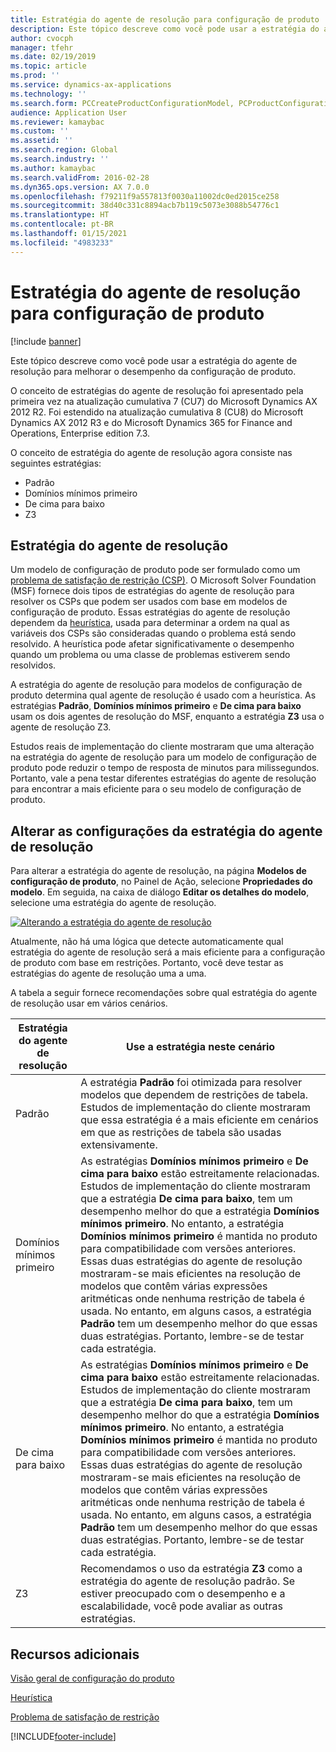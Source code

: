 ```yaml
---
title: Estratégia do agente de resolução para configuração de produto
description: Este tópico descreve como você pode usar a estratégia do agente de resolução para melhorar o desempenho da configuração de produto.
author: cvocph
manager: tfehr
ms.date: 02/19/2019
ms.topic: article
ms.prod: ''
ms.service: dynamics-ax-applications
ms.technology: ''
ms.search.form: PCCreateProductConfigurationModel, PCProductConfigurationModelListPage
audience: Application User
ms.reviewer: kamaybac
ms.custom: ''
ms.assetid: ''
ms.search.region: Global
ms.search.industry: ''
ms.author: kamaybac
ms.search.validFrom: 2016-02-28
ms.dyn365.ops.version: AX 7.0.0
ms.openlocfilehash: f79211f9a557813f0030a11002dc0ed2015ce258
ms.sourcegitcommit: 38d40c331c8894acb7b119c5073e3088b54776c1
ms.translationtype: HT
ms.contentlocale: pt-BR
ms.lasthandoff: 01/15/2021
ms.locfileid: "4983233"
---
```

# <a name="solver-strategy-for-product-configuration"></a>Estratégia do agente de resolução para configuração de produto

[!include [banner](../includes/banner.md)]

Este tópico descreve como você pode usar a estratégia do agente de resolução para melhorar o desempenho da configuração de produto.

O conceito de estratégias do agente de resolução foi apresentado pela primeira vez na atualização cumulativa 7 (CU7) do Microsoft Dynamics AX 2012 R2. Foi estendido na atualização cumulativa 8 (CU8) do Microsoft Dynamics AX 2012 R3 e do Microsoft Dynamics 365 for Finance and Operations, Enterprise edition 7.3.

O conceito de estratégia do agente de resolução agora consiste nas seguintes estratégias:

- Padrão
- Domínios mínimos primeiro
- De cima para baixo
- Z3

## <a name="solver-strategy"></a>Estratégia do agente de resolução 

Um modelo de configuração de produto pode ser formulado como um [problema de satisfação de restrição (CSP)](http://aima.cs.berkeley.edu/2nd-ed/newchap05.pdf). O Microsoft Solver Foundation (MSF) fornece dois tipos de estratégias do agente de resolução para resolver os CSPs que podem ser usados com base em modelos de configuração de produto. Essas estratégias do agente de resolução dependem da [heurística](https://techterms.com/definition/heuristic), usada para determinar a ordem na qual as variáveis dos CSPs são consideradas quando o problema está sendo resolvido. A heurística pode afetar significativamente o desempenho quando um problema ou uma classe de problemas estiverem sendo resolvidos.

A estratégia do agente de resolução para modelos de configuração de produto determina qual agente de resolução é usado com a heurística. As estratégias **Padrão**, **Domínios mínimos primeiro** e **De cima para baixo** usam os dois agentes de resolução do MSF, enquanto a estratégia **Z3** usa o agente de resolução Z3. 

Estudos reais de implementação do cliente mostraram que uma alteração na estratégia do agente de resolução para um modelo de configuração de produto pode reduzir o tempo de resposta de minutos para milissegundos. Portanto, vale a pena testar diferentes estratégias do agente de resolução para encontrar a mais eficiente para o seu modelo de configuração de produto.

## <a name="change-the-settings-for-the-solver-strategy"></a>Alterar as configurações da estratégia do agente de resolução

Para alterar a estratégia do agente de resolução, na página **Modelos de configuração de produto**, no Painel de Ação, selecione **Propriedades do modelo**. Em seguida, na caixa de diálogo **Editar os detalhes do modelo**, selecione uma estratégia do agente de resolução.

[![Alterando a estratégia do agente de resolução](./media/solver-strategy.png)](./media/solver-strategy.png)

Atualmente, não há uma lógica que detecte automaticamente qual estratégia do agente de resolução será a mais eficiente para a configuração de produto com base em restrições. Portanto, você deve testar as estratégias do agente de resolução uma a uma.

A tabela a seguir fornece recomendações sobre qual estratégia do agente de resolução usar em vários cenários.

| Estratégia do agente de resolução      | Use a estratégia neste cenário |
|----------------------|-----------------------------------|
| Padrão              | A estratégia **Padrão** foi otimizada para resolver modelos que dependem de restrições de tabela. Estudos de implementação do cliente mostraram que essa estratégia é a mais eficiente em cenários em que as restrições de tabela são usadas extensivamente. |
| Domínios mínimos primeiro | As estratégias **Domínios mínimos primeiro** e **De cima para baixo** estão estreitamente relacionadas. Estudos de implementação do cliente mostraram que a estratégia **De cima para baixo**, tem um desempenho melhor do que a estratégia **Domínios mínimos primeiro**. No entanto, a estratégia **Domínios mínimos primeiro** é mantida no produto para compatibilidade com versões anteriores. Essas duas estratégias do agente de resolução mostraram-se mais eficientes na resolução de modelos que contêm várias expressões aritméticas onde nenhuma restrição de tabela é usada. No entanto, em alguns casos, a estratégia **Padrão** tem um desempenho melhor do que essas duas estratégias. Portanto, lembre-se de testar cada estratégia. |
| De cima para baixo             | As estratégias **Domínios mínimos primeiro** e **De cima para baixo** estão estreitamente relacionadas. Estudos de implementação do cliente mostraram que a estratégia **De cima para baixo**, tem um desempenho melhor do que a estratégia **Domínios mínimos primeiro**. No entanto, a estratégia **Domínios mínimos primeiro** é mantida no produto para compatibilidade com versões anteriores. Essas duas estratégias do agente de resolução mostraram-se mais eficientes na resolução de modelos que contêm várias expressões aritméticas onde nenhuma restrição de tabela é usada. No entanto, em alguns casos, a estratégia **Padrão** tem um desempenho melhor do que essas duas estratégias. Portanto, lembre-se de testar cada estratégia. |
| Z3                   | Recomendamos o uso da estratégia **Z3** como a estratégia do agente de resolução padrão. Se estiver preocupado com o desempenho e a escalabilidade, você pode avaliar as outras estratégias. |

## <a name="additional-resources"></a>Recursos adicionais

[Visão geral de configuração do produto](build-product-configuration-model.md)

[Heurística](https://techterms.com/definition/heuristic)

[Problema de satisfação de restrição](http://aima.cs.berkeley.edu/2nd-ed/newchap05.pdf)


[!INCLUDE[footer-include](../../includes/footer-banner.md)]